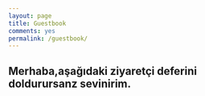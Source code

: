 ```yaml
---
layout: page
title: Guestbook
comments: yes
permalink: /guestbook/
---
```

## Merhaba,aşağıdaki ziyaretçi deferini doldurursanz sevinirim.
